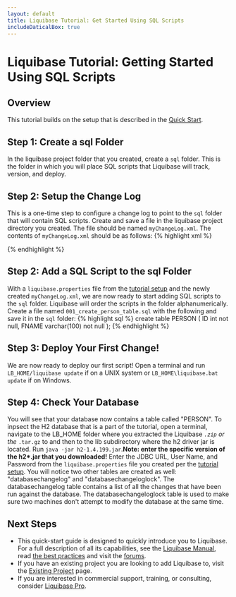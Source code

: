 ```yaml
---
layout: default
title: Liquibase Tutorial: Get Started Using SQL Scripts
includeDaticalBox: true
---
```

# Liquibase Tutorial: Getting Started Using SQL Scripts #

## Overview ##
This tutorial builds on the setup that is described in the [Quick Start](../quickstart.html).

## Step 1: Create a sql Folder ##

In the liquibase project folder that you created, create a <code class="explicit">sql</code> folder. This is the folder in which you will place SQL scripts that Liquibase will track, version, and deploy.

## Step 2: Setup the Change Log ##

This is a one-time step to configure a change log to point to the <code class="explicit">sql</code> folder that will contain SQL scripts. Create and save a file in the liquibase project directory you created. The file should be named <code class="explicit">myChangeLog.xml</code>. The contents of <code class="explicit">myChangeLog.xml</code> should be as follows:
{% highlight xml %}
<?xml version="1.0" encoding="UTF-8"?>
<databaseChangeLog
  xmlns="http://www.liquibase.org/xml/ns/dbchangelog"
  xmlns:xsi="http://www.w3.org/2001/XMLSchema-instance"
  xsi:schemaLocation="http://www.liquibase.org/xml/ns/dbchangelog
         http://www.liquibase.org/xml/ns/dbchangelog/dbchangelog-3.1.xsd">

  <includeAll path="sql"/>
</databaseChangeLog>
{% endhighlight %}

## Step 2: Add a SQL Script to the sql Folder ##
With a <code class="explicit">liquibase.properties</code> file from the [tutorial setup](../quickstart.html) and the newly created <code class="explicit">myChangeLog.xml</code>, we are now ready to start adding SQL scripts to the <code class="explicit">sql</code> folder. Liquibase will order the scripts in the folder alphanumerically. Create a file named <code class="explicit">001_create_person_table.sql</code> with the following and save it in the <code class="explicit">sql</code> folder:
{% highlight sql %}
create table PERSON (
    ID int not null,
    FNAME varchar(100) not null
);
{% endhighlight %}

## Step 3: Deploy Your First Change! ##

We are now ready to deploy our first script! Open a terminal and run <code class="explicit">LB_HOME/liquibase update</code> if on a UNIX system or <code class="explicit">LB_HOME\liquibase.bat update</code> if on Windows.

## Step 4: Check Your Database ##

You will see that your database now contains a table called "PERSON". To inpsect the H2 database that is a part of the tutorial, open a terminal, navigate to the LB_HOME folder where you extracted the Liquibase <code class="explicit">*.zip</code> or the <code class="explicit">*.tar.gz</code> to and then to the lib subdirectory where the h2 driver jar is located. Run <code class="explicit">java -jar h2-1.4.199.jar</code>.<strong>Note: enter the specific version of the h2*.jar that you downloaded!</strong> Enter the JDBC URL, User Name, and Password from the <code class="explicit">liquibase.properties</code> file you created per the [tutorial setup](../quickstart.html). You will notice two other tables are created as well: "databasechangelog" and "databasechangeloglock". The databasechangelog table contains a list of all the changes that have been run against the database. The databasechangeloglock table is used to make sure two machines don't attempt to modify the database at the same time.

## Next Steps ##

* This quick-start guide is designed to quickly introduce you to Liquibase. For a full description of all its capabilities, see the [Liquibase Manual](http://www.liquibase.org/documentation/index.html), read [the best practices](https://www.liquibase.org/bestpractices.html) and visit the [forums](http://www.liquibase.org/community/index.html). 
* If you have an existing project you are looking to add Liquibase to, visit the [Existing Project](https://www.liquibase.org/documentation/existing_project.html) page.
* If you are interested in commercial support, training, or consulting, consider <a href="https://support.liquibase.org" target="_blank" onClick="trackOutboundLink(this, 'Datical', 'Liquibase RFI'); return false">Liquibase Pro</a>.
